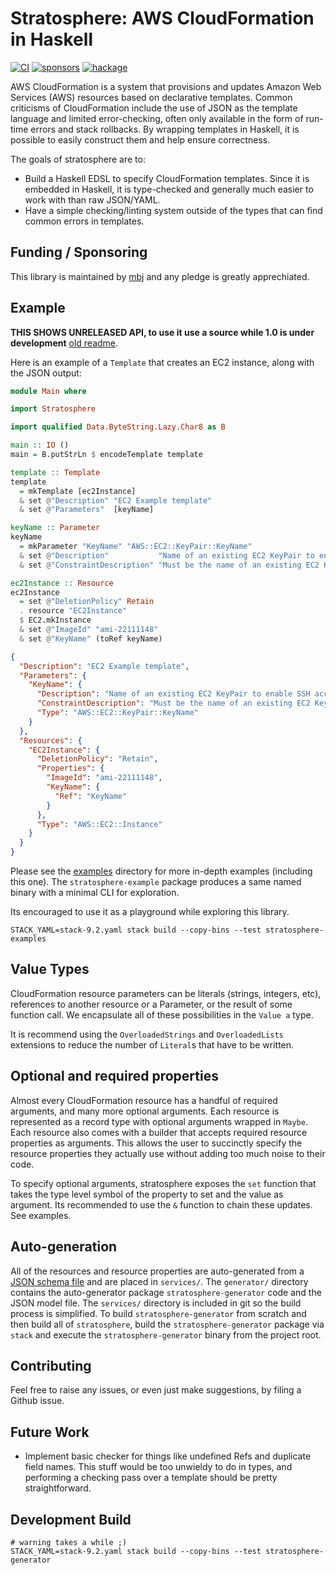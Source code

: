 # Stratosphere: AWS CloudFormation in Haskell

[![CI](https://github.com/mbj/stratosphere/actions/workflows/ci.yaml/badge.svg)](https://github.com/mbj/stratosphere/actions/workflows/ci.yaml)
[![sponsors](https://img.shields.io/github/sponsors/mbj)](https://github.com/sponsors/mbj)
[![hackage](https://img.shields.io/hackage/v/stratosphere)](https://hackage.haskell.org/package/stratosphere)

AWS CloudFormation is a system that provisions and updates Amazon Web Services
(AWS) resources based on declarative templates. Common criticisms of
CloudFormation include the use of JSON as the template language and limited
error-checking, often only available in the form of run-time errors and stack
rollbacks. By wrapping templates in Haskell, it is possible to easily construct
them and help ensure correctness.

The goals of stratosphere are to:

* Build a Haskell EDSL to specify CloudFormation templates. Since it is
  embedded in Haskell, it is type-checked and generally much easier to work
  with than raw JSON/YAML.
* Have a simple checking/linting system outside of the types that can find
  common errors in templates.

## Funding / Sponsoring

This library is maintained by [mbj](https://github.com/sponsors/mbj) and any pledge is greatly apprechiated.

## Example

**THIS SHOWS UNRELEASED API, to use it use a source while 1.0 is under development** [old readme](https://github.com/mbj/stratosphere/tree/v0.60.0#readme).

Here is an example of a `Template` that creates an EC2 instance, along with the
JSON output:

```haskell
module Main where

import Stratosphere

import qualified Data.ByteString.Lazy.Char8 as B

main :: IO ()
main = B.putStrLn $ encodeTemplate template

template :: Template
template
  = mkTemplate [ec2Instance]
  & set @"Description" "EC2 Example template"
  & set @"Parameters"  [keyName]

keyName :: Parameter
keyName
  = mkParameter "KeyName" "AWS::EC2::KeyPair::KeyName"
  & set @"Description"           "Name of an existing EC2 KeyPair to enable SSH access to the instance"
  & set @"ConstraintDescription" "Must be the name of an existing EC2 KeyPair."

ec2Instance :: Resource
ec2Instance
  = set @"DeletionPolicy" Retain
  . resource "EC2Instance"
  $ EC2.mkInstance
  & set @"ImageId" "ami-22111148"
  & set @"KeyName" (toRef keyName)
```

```json
{
  "Description": "EC2 Example template",
  "Parameters": {
    "KeyName": {
      "Description": "Name of an existing EC2 KeyPair to enable SSH access to the instance",
      "ConstraintDescription": "Must be the name of an existing EC2 KeyPair.",
      "Type": "AWS::EC2::KeyPair::KeyName"
    }
  },
  "Resources": {
    "EC2Instance": {
      "DeletionPolicy": "Retain",
      "Properties": {
        "ImageId": "ami-22111148",
        "KeyName": {
          "Ref": "KeyName"
        }
      },
      "Type": "AWS::EC2::Instance"
    }
  }
}
```

Please see the [examples](examples/Stratosphere/Examples) directory for more in-depth
examples (including this one). The `stratosphere-example` package produces a same named
binary with a minimal CLI for exploration.

Its encouraged to use it as a playground while exploring this library.

```
STACK_YAML=stack-9.2.yaml stack build --copy-bins --test stratosphere-examples
```

## Value Types

CloudFormation resource parameters can be literals (strings, integers, etc),
references to another resource or a Parameter, or the result of some function
call. We encapsulate all of these possibilities in the `Value a` type.

It is recommend using the `OverloadedStrings` and `OverloadedLists` extensions to reduce
the number of `Literal`s that have to be written.

## Optional and required properties

Almost every CloudFormation resource has a handful of required arguments, and
many more optional arguments. Each resource is represented as a record type
with optional arguments wrapped in `Maybe`. Each resource also comes with a
builder that accepts required resource properties as arguments. This allows
the user to succinctly specify the resource properties they actually use
without adding too much noise to their code.

To specify optional arguments, stratosphere exposes the `set` function that takes
the type level symbol of the property to set and the value as argument. Its recommended to use the
`&` function to chain these updates. See examples.

## Auto-generation

All of the resources and resource properties are auto-generated from
a
[JSON schema file](http://docs.aws.amazon.com/AWSCloudFormation/latest/UserGuide/cfn-resource-specification.html) and
are placed in `services/`. The `generator/` directory contains the auto-generator package `stratosphere-generator`
code and the JSON model file. The `services/` directory is included in git so
the build process is simplified. To build `stratosphere-generator` from scratch and
then build all of `stratosphere`, build the `stratosphere-generator` package via `stack` and execute the `stratosphere-generator` binary from the project root.

## Contributing

Feel free to raise any issues, or even just make suggestions, by filing a Github issue.

## Future Work

* Implement basic checker for things like undefined Refs and duplicate field
  names. This stuff would be too unwieldy to do in types, and performing a
  checking pass over a template should be pretty straightforward.

## Development Build

```
# warning takes a while ;)
STACK_YAML=stack-9.2.yaml stack build --copy-bins --test stratosphere-generator
```
